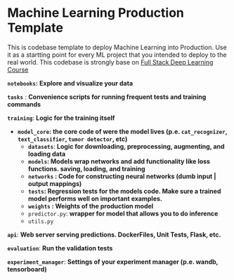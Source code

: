 # Machine Learning Production Template
This is codebase template to deploy Machine Learning into Production. Use it as a startting point for every ML project that you intended to deploy to the real world.
This codebase is strongly base on [Full Stack Deep Learning Course](https://course.fullstackdeeplearning.com/) 

**`notebooks`:** **Explore and visualize your data** 

**`tasks`** : **Convenience scripts for running frequent tests and training commands**

**`training`**: **Logic for the training itself**

- **`model_core`: the core code of were the model lives (p.e. `cat_recognizer`, `text_classifier`, `tumor detector`, etc)**
    - **`datasets`**: **Logic for downloading, preprocessing, augmenting, and loading data**
    - **`models`: Models wrap networks and add functionality like loss functions. saving, loading, and training**
    - **`networks` : Code for constructing neural networks (dumb input | output mappings)**
    - **`tests`: Regression tests for the models code. Make sure a trained model performs well on important examples.**
    - **`weights` : Weights of the production model**
    - `predictor.py`: **wrapper for model that allows you to do inference**
    - `utils.py`

**`api`**: **Web server serving predictions. DockerFiles, Unit Tests, Flask,  etc.** 

**`evaluation`**: **Run the validation tests** 

**`experiment_manager`**: **Settings of your experiment manager (**p.e. wandb, tensorboard**)**
